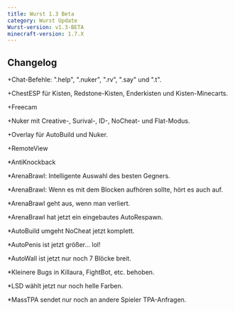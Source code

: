 ```yaml
---
title: Wurst 1.3 Beta
category: Wurst Update
Wurst-version: v1.3-BETA
minecraft-version: 1.7.X
---
```

## Changelog

+Chat-Befehle: ".help", ".nuker", ".rv", ".say" und ".t".

+ChestESP für Kisten, Redstone-Kisten, Enderkisten und Kisten-Minecarts.

+Freecam

+Nuker mit Creative-, Surival-, ID-, NoCheat- und Flat-Modus.

+Overlay für AutoBuild und Nuker.

+RemoteView

*AntiKnockback

*ArenaBrawl: Intelligente Auswahl des besten Gegners.

*ArenaBrawl: Wenn es mit dem Blocken aufhören sollte, hört es auch auf.

*ArenaBrawl geht aus, wenn man verliert.

*ArenaBrawl hat jetzt ein eingebautes AutoRespawn.

*AutoBuild umgeht NoCheat jetzt komplett.

*AutoPenis ist jetzt größer... lol!

*AutoWall ist jetzt nur noch 7 Blöcke breit.

*Kleinere Bugs in Killaura, FightBot, etc. behoben.

*LSD wählt jetzt nur noch helle Farben.

*MassTPA sendet nur noch an andere Spieler TPA-Anfragen.

